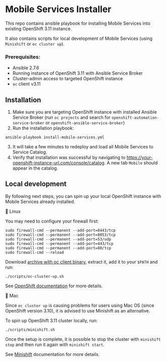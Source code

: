 # Mobile Services Installer

This repo contains ansible playbook for installing Mobile Services into existing OpenShift 3.11 instance. 

It also contains scripts for local development of Mobile Services (using `Minishift` or `oc cluster up`).

### Prerequisites:
* Ansible 2.7.6
* Running instance of OpenShift 3.11 with Ansible Service Broker
* Cluster-admin access to targeted OpenShift instance
* `oc` client v3.11

## Installation

1. Make sure you are targeting OpenShift instance with installed Ansible Service Broker (run `oc projects` and search for `openshift-automation-service-broker` or `openshift-ansible-service-broker`)
2. Run the installation playbook:

```
ansible-playbook install-mobile-services.yml
```

3. It will take a few minutes to redeploy and load all Mobile Services to Service Catalog.
4. Verify that installation was successful by navigating to https://your-openshift-instance-url.com/console/catalog. A new tab `Mobile` should appear in the catalog.

## Local development

By following next steps, you can spin up your local OpenShift instance with Mobile Services already installed.

:penguin: Linux

You may need to configure your firewall first:

```
sudo firewall-cmd --permanent --add-port=8443/tcp
sudo firewall-cmd --permanent --add-port=8053/tcp
sudo firewall-cmd --permanent --add-port=53/udp
sudo firewall-cmd --permanent --add-port=443/tcp
sudo firewall-cmd --permanent --add-port=80/tcp
sudo firewall-cmd --reload
```

Download [archive with oc client binary](https://github.com/openshift/origin/releases/tag/v3.11.0), extract it, add it to your `$PATH` and run:

```
./scripts/oc-cluster-up.sh
```

See [OpenShift documentation](https://github.com/openshift/origin/blob/master/docs/cluster_up_down.md) for more details.

:apple: Mac

Since `oc cluster up` is causing problems for users using Mac OS (since OpenShift version 3.10), it is advised to use Minishift as an alternative.

To spin up OpenShift 3.11 cluster locally, run:

```
./scripts/minishift.sh
```

Once the setup is complete, it is possible to stop the cluster with `minishift stop` and then run it again with `minishift start`.

See [Minishift](https://docs.okd.io/latest/minishift/getting-started/index.html) documentation for more details.
